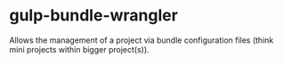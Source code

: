 gulp-bundle-wrangler
====================

Allows the management of a project via bundle configuration files (think mini projects within bigger project(s)).
